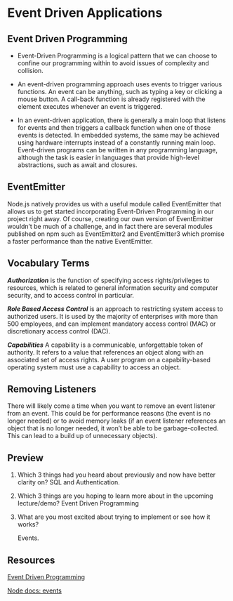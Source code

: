 # Event Driven Applications
>
## Event Driven Programming

* Event-Driven Programming is a logical pattern that we can choose to confine our programming within to avoid issues of complexity and collision.

* An event-driven programming approach uses events to trigger various functions. An event can be anything, such as typing a key or clicking a mouse button. A call-back function is already registered with the element executes whenever an event is triggered.

* In an event-driven application, there is generally a main loop that listens for events and then triggers a callback function when one of those events is detected. In embedded systems, the same may be achieved using hardware interrupts instead of a constantly running main loop. Event-driven programs can be written in any programming language, although the task is easier in languages that provide high-level abstractions, such as await and closures.

## EventEmitter

Node.js natively provides us with a useful module called EventEmitter that allows us to get started incorporating Event-Driven Programming in our project right away. Of course, creating our own version of EventEmitter wouldn’t be much of a challenge, and in fact there are several modules published on npm such as EventEmitter2 and EventEmitter3 which promise a faster performance than the native EventEmitter.

## Vocabulary Terms

***Authorization*** is the function of specifying access rights/privileges to resources, which is related to general information security and computer security, and to access control in particular.

***Role Based Access Control*** is an approach to restricting system access to authorized users. It is used by the majority of enterprises with more than 500 employees, and can implement mandatory access control (MAC) or discretionary access control (DAC).

***Capabilities*** A capability is a communicable, unforgettable token of authority. It refers to a value that references an object along with an associated set of access rights. A user program on a capability-based operating system must use a capability to access an object.

## Removing Listeners

There will likely come a time when you want to remove an event listener from an event. This could be for performance reasons (the event is no longer needed) or to avoid memory leaks (if an event listener references an object that is no longer needed, it won’t be able to be garbage-collected. This can lead to a build up of unnecessary objects).

## Preview

1. Which 3 things had you heard about previously and now have better clarity on?
    SQL and Authentication.

2. Which 3 things are you hoping to learn more about in the upcoming lecture/demo?
    Event Driven Programming

3. What are you most excited about trying to implement or see how it works?

    Events.

## Resources

[Event Driven Programming](https://www.digitalocean.com/community/tutorials/nodejs-event-driven-programming)

[Node docs: events](https://nodejs.org/api/events.html)
